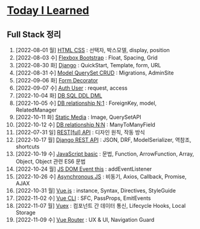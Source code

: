# [Today I Learned](/../..)

## Full Stack 정리

1. [2022-08-01 월] [HTML CSS](./0801_HTML_CSS.md) : 선택자, 박스모델, display, position
2. [2022-08-03 수] [Flexbox Bootstrap](./0803_Flexbox_Bootstrap.md) : Float, Spacing, Grid
3. [2022-08-30 화] [Django](./0830_Django_Template_VariableRouting.md) : QuickStart, Template, form, URL
4. [2022-08-31 수] [Model QuerySet CRUD](./0831_Django_Model_QuerySet_CRUD.md) : Migrations, AdminSite
5. [2022-09-06 화] [Form Decorator](./0906_Django_Form_ModelForm.md)
6. [2022-09-07 수] [Auth User](./0907_Django_Auth.md) : request, access
7. [2022-10-04 화] [DB SQL DDL DML](./1004_DB_SQL.md)
8. [2022-10-05 수] [DB relationship N:1](./1005_DB_relationship_N_1.md) : ForeignKey, model, RelatedManager
9. [2022-10-11 화] [Static Media](./1011_Django_Static_Media.md) : Image, QuerySetAPI
10. [2022-10-12 수] [DB relationship N:N](./1012_DB_relationship_N_N.md) : ManyToManyField
11. [2022-07-31 일] [REST[ful] API](https://github.com/kimsixsue/CS-Study/blob/master/kimsixsue/RESTful_API.md) : 디자인 원칙, 작동 방식
12. [2022-10-17 월] [Django REST API](./1017_Django_REST_API.md) : JSON, DRF, ModelSerializer, 역참조, shortcuts
13. [2022-10-19 수] [JavaScript basic](./1019_JavaScript_basic.md) : 문법, Function, ArrowFunction, Array, Object, Object 관련 ES6 문법
14. [2022-10-24 월] [JS DOM Event this](./1024_JS_DOM_Event_this.md) : addEventListener
15. [2022-10-26 수] [Asynchronous JS](./1026_Asynchronous_JS.md) : 비동기, Axios, Callback, Promise, AJAX
16. [2022-10-31 월] [Vue.js](./1031_Vue.js.md) : instance, Syntax, Directives, StyleGuide
17. [2022-11-02 수] [Vue CLI](./1102_Vue_CLI.md) : SFC, PassProps, EmitEvents
18. [2022-11-07 월] [Vuex](./1107_Vuex.md) : 컴포넌트 간 데이터 통신, Lifecycle Hooks, Local Storage
19. [2022-11-09 수] [Vue Router](./1109_Vue_Router.md) : UX & UI, Navigation Guard
